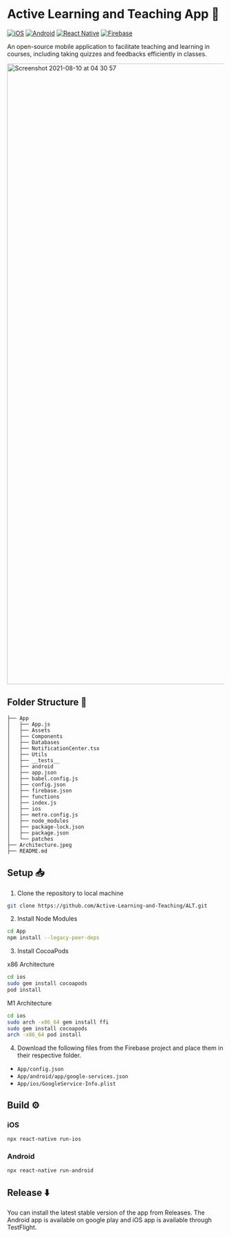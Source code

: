 # Active Learning and Teaching App :iphone:
[![iOS](https://img.shields.io/badge/-iOS-black?style=flat&logo=apple&link=https://github.com/Active-Learning-and-Teaching/ALT/releases)](https://github.com/Active-Learning-and-Teaching/ALT/releases)
[![Android](https://img.shields.io/badge/-Android-grey?style=flat&logo=android&link=https://github.com/Active-Learning-and-Teaching/ALT/releases)](https://github.com/Active-Learning-and-Teaching/ALT/releases)
[![React Native](https://img.shields.io/badge/-ReactNative-black?style=flat&logo=react)]()
[![Firebase](https://img.shields.io/badge/-Firebase-blue?style=flat&logo=firebase)]()

An open-source mobile application to facilitate teaching and learning in courses, including taking quizzes and feedbacks efficiently in classes.

<!-- <img width="731" alt="Screenshot 2021-04-30 at 18 16 51" src="https://user-images.githubusercontent.com/42066451/116697230-8e4b4c80-a9e0-11eb-860d-6fca12a876f5.png"> -->

<img width="1440" alt="Screenshot 2021-08-10 at 04 30 57" src="https://user-images.githubusercontent.com/42066451/128784943-4d3ad9d0-d575-4dfc-9be7-6522114db8ef.png">


## Folder Structure 📁

```
├── App
│   ├── App.js
│   ├── Assets
│   ├── Components
│   ├── Databases
│   ├── NotificationCenter.tsx
│   ├── Utils
│   ├── __tests__
│   ├── android
│   ├── app.json
│   ├── babel.config.js
│   ├── config.json
│   ├── firebase.json
│   ├── functions
│   ├── index.js
│   ├── ios
│   ├── metro.config.js
│   ├── node_modules
│   ├── package-lock.json
│   ├── package.json
│   └── patches
├── Architecture.jpeg
├── README.md
```

## Setup 📥

1. Clone the repository to local machine
```sh
git clone https://github.com/Active-Learning-and-Teaching/ALT.git
```
2. Install Node Modules
```sh
cd App
npm install --legacy-peer-deps
```
3. Install CocoaPods 

x86 Architecture
```sh
cd ios
sudo gem install cocoapods
pod install
```

M1 Architecture
```sh
cd ios
sudo arch -x86_64 gem install ffi
sudo gem install cocoapods
arch -x86_64 pod install
```

4. Download the following files from the Firebase project and place them in their respective folder.
 - `App/config.json`
 - `App/android/app/google-services.json`
 - `App/ios/GoogleService-Info.plist`

## Build ⚙️

### iOS   
`npx react-native run-ios` 

### Android       
`npx react-native run-android`

## Release ⬇️
You can install the latest stable version of the app from Releases. The Android app is available on google play and iOS app is available through TestFlight.
